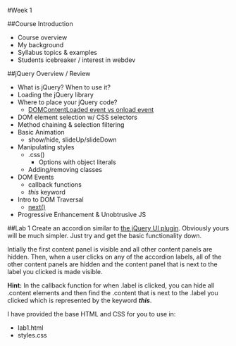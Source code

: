 #Week 1

##Course Introduction
* Course overview
* My background
* Syllabus topics & examples
* Students icebreaker / interest in webdev

##jQuery Overview / Review
* What is jQuery? When to use it?
* Loading the jQuery library
* Where to place your jQuery code?
	* [DOMContentLoaded event vs onload event](https://developer.mozilla.org/en/DOM/DOM_event_reference/DOMContentLoaded)
* DOM element selection w/ CSS selectors 
* Method chaining & selection filtering
* Basic Animation
	* show/hide, slideUp/slideDown
* Manipulating styles
	* .css()
		* Options with object literals
	* Adding/removing classes
* DOM Events
	* callback functions
	* _this_ keyword 
* Intro to DOM Traversal
	* [next()](http://api.jquery.com/next/) 
* Progressive Enhancement & Unobtrusive JS

##Lab 1
Create an accordion similar to [the jQuery UI plugin](http://jqueryui.com/demos/accordion/ "accordion example"). Obviously yours will be much simpler. Just try and get the basic functionality down. 

Intially the first content panel is visible and all other content panels are hidden. Then, when a user clicks on any of the accordion labels, all of the other content panels are hidden and the content panel that is next to the label you clicked is made visible. 

__Hint:__ In the callback function for when .label is clicked, you can hide all .content elements and then find the .content that is next to the .label you clicked which is represented by the keyword *__this__*.

I have provided the base HTML and CSS for you to use in:

* lab1.html
* styles.css